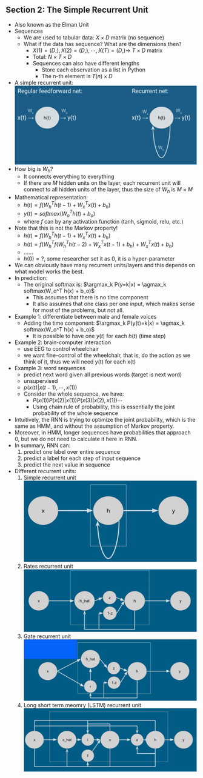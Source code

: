 ## Section 2: The Simple Recurrent Unit

- Also known as the Elman Unit
- Sequences
  - We are used to tabular data: $X \times D$ matrix (no sequence)
  - What if the data has sequence? What are the dimensions then?
    - $X(1) = (D,), X(2)=(D,), \cdots, X(T)=(D,) \rightarrow$ $T \times D$ matrix
    - Total: $N \times T \times D$
    - Sequences can also have different lengths
      - Store each observation as a list in Python
      - The n-th element is $T(n) \times D$
- A simple recurrent unit: <br>
![Alt Text](figures/simple_recurrent_unit.png)
- How big is $W_h$?
  - It connects everything to everything
  - If there are $M$ hidden units on the layer, each recurrent unit will connect to all hidden units of the layer, thus the size of $W_h$ is $M \times M$
- Mathematical representation:
  - $h(t) = f(W_h^T h(t-1) + W_x^T x(t) + b_h)$
  - $y(t) = softmax(W_o^T h(t) + b_o)$
  - where $f$ can by any activation function (tanh, sigmoid, relu, etc.)
- Note that this is not the Markov property!
  - $h(t) = f(W_h^T h(t-1) + W_x^T x(t) + b_h)$
  - $h(t) = f(W_h^T f(W_h^T h(t-2) + W_x^T x(t-1) + b_h) + W_x^T x(t) + b_h)$
  - ......
  - $h(0)=?$, some researcher set it as 0, it is a hyper-parameter
- We can obviously have many recurrent units/layers and this depends on what model works the best.
- In prediction:
  - The original softmax is: $\argmax_k P(y=k|x) = \agmax_k softmax(W_o^T h(x) + b_o)$
    - This assumes that there is no time component
    - It also assumes that one class per one input, which makes sense for most of the problems, but not all.
- Example 1: differentiate between male and female voices
  - Adding the time component: $\argmax_k P(y(t)=k|x) = \agmax_k softmax(W_o^T h(x) + b_o)$
    - It is possible to have one $y(t)$ for each $h(t)$ (time step)
- Example 2: brain-computer interaction
  - use EEG to control wheelchair
  - we want fine-control of the wheelchair, that is, do the action as we think of it, thus we will need y(t) for each x(t)
- Example 3: word sequences
  - predict next word given all previous words (target is next word)
  - unsupervised
  - $p(x(t) | x(t-1), \cdots, x(1))$
  - Consider the whole sequence, we have:
    - $P(x(1)) P(x(2)|x(1)) P(x(3)|x(2),x(1)) \cdots$
    - Using chain rule of probability, this is essentially the joint probability of the whole sequence
- Intuitively, the RNN is trying to optimize the joint probability, which is the same as HMM, and without the assumption of Markov property.
- Moreover, in HMM, longer sequences have probabilities that approach 0, but we do not need to calculate it here in RNN.
- In summary, RNN can:
  1. predict one label over entire sequence
  2. predict a label for each step of input sequence
  3. predict the next value in sequence
- DIfferent recurrent units:
  1. Simple recurrent unit
![Alt Text](figures/SRU_architecture.png)
  2. Rates recurrent unit
![Alt Text](figures/RRU_architecture.png)
  3. Gate recurrent unit
![Alt Text](figures/GRU_architecture.png)
  4. Long short term meomry (LSTM) recurrent unit
![Alt Text](figures/LSTM_architecture.png)

